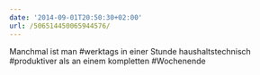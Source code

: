 ```yaml
---
date: '2014-09-01T20:50:30+02:00'
url: /506514450065944576/
---
```

Manchmal ist man #werktags in einer Stunde haushaltstechnisch #produktiver als an einem kompletten #Wochenende
